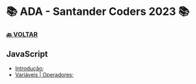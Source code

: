 # 📚 ADA - Santander Coders 2023 📚

### [🔙 **VOLTAR**](../../)

## **JavaScript**

- [Introdução](/Web-Front-End/JavaScript/primeiro.js);
- [Variáveis | Operadores](/Web-Front-End/JavaScript/variaveis.js);

&nbsp;